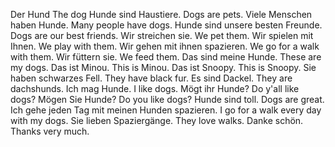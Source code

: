 Der Hund
The dog
Hunde sind Haustiere.
Dogs are pets.
Viele Menschen haben Hunde.
Many people have dogs.
Hunde sind unsere besten Freunde.
Dogs are our best friends.
Wir streichen sie.
We pet them.
Wir spielen mit Ihnen.
We play with them.
Wir gehen mit ihnen spazieren.
We go for a walk with them.
Wir füttern sie.
We feed them.
Das sind meine Hunde.
These are my dogs.
Das ist Minou.
This is Minou.
Das ist Snoopy.
This is Snoopy.
Sie haben schwarzes Fell.
They have black fur.
Es sind Dackel.
They are dachshunds.
Ich mag Hunde.
I like dogs.
Mögt ihr Hunde?
Do y'all like dogs?
Mögen Sie Hunde?
Do you like dogs?
Hunde sind toll.
Dogs are great.
Ich gehe jeden Tag mit meinen Hunden spazieren.
I go for a walk every day with my dogs.
Sie lieben Spaziergänge.
They love walks.
Danke schön.
Thanks very much.
